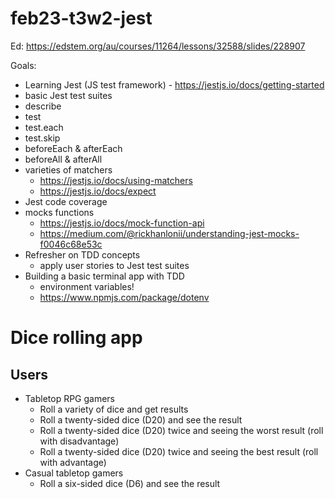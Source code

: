 # feb23-t3w2-jest

Ed: https://edstem.org/au/courses/11264/lessons/32588/slides/228907

Goals:

- Learning Jest (JS test framework) - https://jestjs.io/docs/getting-started
- basic Jest test suites
- describe
- test
- test.each
- test.skip
- beforeEach & afterEach
- beforeAll & afterAll
- varieties of matchers
  - https://jestjs.io/docs/using-matchers
  - https://jestjs.io/docs/expect
- Jest code coverage
- mocks functions
  - https://jestjs.io/docs/mock-function-api
  - https://medium.com/@rickhanlonii/understanding-jest-mocks-f0046c68e53c
- Refresher on TDD concepts
  - apply user stories to Jest test suites
- Building a basic terminal app with TDD
  - environment variables!
  - https://www.npmjs.com/package/dotenv


# Dice rolling app 

## Users 

- Tabletop RPG gamers 
	- Roll a variety of dice and get results 
	- Roll a twenty-sided dice (D20) and see the result 
	- Roll a twenty-sided dice (D20) twice and seeing the worst result (roll with disadvantage) 
	- Roll a twenty-sided dice (D20) twice and seeing the best result (roll with advantage) 
- Casual tabletop gamers 
	- Roll a six-sided dice (D6) and see the result

